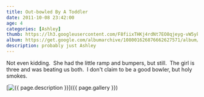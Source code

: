 ```yaml
---
title: Out-bowled By A Toddler
date: 2011-10-08 23:42:00
age: 4
categories: [Ashley]
thumb: https://lh3.googleusercontent.com/F8fiixTHKj4rdNt7EO8qjeyg-vW5ykUhcxIS4eJSjI_2fFa3UvHipgy2bVqTi1-I_v71TstFBKuIsPEbSaHfPecQDJaJinDRBXADtn6UrZc=w295-h220
album: https://get.google.com/albumarchive/108001626876662627571/album/AF1QipPyf30_4bx4_fPeDXenKyNGzuV957a88KflMLz1?authKey=CO-Nhde5l_mLnQE
description: probably just Ashley
---
```

Not even kidding.  She had the little ramp and bumpers, but still.  The girl is three and was beating us both.  I don't claim to be a good bowler, but holy smokes.

[<img src="{{ page.thumb }}" alt="{{ page.description }}" class="wyseguys-album"/>]({{ page.gallery }})